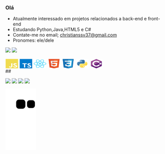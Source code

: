### Olá

-  Atualmente interessado  em projetos relacionados a back-end e front-end
-  Estudando Python,Java,HTML5 e C#
-  Contate-me no email; christianssv37@gmail.com
-  Pronomes: ele/dele
  <div> 
  <img height="200em" src="https://github-readme-stats.vercel.app/api/top-langs/?username=ChristianSousa19&layout=compact&langs_count=7&theme=dark"/>
  <a heref="https://github.com/ChristianSousa19">
  <img height="200em" src= "https://github-readme-stats.vercel.app/api?username=ChristianSousa19&show_icons=true&theme=dark")
  <img height="200em" src="https://github-readme-stats.vercel.app/api/top-langs/?username=ChristianSousa19&layout=compact&langs_count=7&theme=dracula"/>

</div>
<div style="display: inline_block"><br>
<img align="center" alt=Christian-Js" height="30" width="40" src="https://raw.githubusercontent.com/devicons/devicon/master/icons/javascript/javascript-plain.svg">
<img align="center" alt="Christian-Ts" height="30" width="40" src="https://raw.githubusercontent.com/devicons/devicon/master/icons/typescript/typescript-plain.svg">
<img align="center" alt=Christian-React" height="30" width="40" src="https://raw.githubusercontent.com/devicons/devicon/master/icons/react/react-original.svg">
<img align="center" alt="Christian-HTML" height="30" width="40" src="https://raw.githubusercontent.com/devicons/devicon/master/icons/html5/html5-original.svg">
<img align="center" alt="Christian-CSS" height="30" width="40" src="https://raw.githubusercontent.com/devicons/devicon/master/icons/css3/css3-original.svg">
<img align="center" alt="Christian-Python" height="30" width="40" src="https://raw.githubusercontent.com/devicons/devicon/master/icons/python/python-original.svg">
<img align="center" alt="Christian-Csharp" height="30" width="40" src="https://raw.githubusercontent.com/devicons/devicon/master/icons/csharp/csharp-original.svg">
 
</div>
##

<div> 

<a href = "mailto:contatochristianssv37@gmail.com"><img src="https://img.shields.io/badge/-Gmail-%23333?style=for-the-badge&logo=gmail&logoColor=white" target="_blank"></a>
 <a href=https://www.linkedin.com/in/christian-sousa-bb73bb233/ target="_blank"><img src="https://img.shields.io/badge/-LinkedIn-%230077B5?style=for-the-badge&logo=linkedin&logoColor=white" target="_blank"></a> 
 <a href="https://instagram.com/christiansousa19_?igshid=YmMyMTA2M2Y=" target="_blank"><img src="https://img.shields.io/badge/-Instagram-%23E4405F?style=for-the-badge&logo=instagram&logoColor=white" target="_blank"></a>
 <a href="https://discord.com/channels/ChristianSousa#0779" target="_blank"><img src="https://img.shields.io/badge/Discord-7289DA?style=for-the-badge&logo=discord&logoColor=white" target="_blank"></a>
 
 
 ![Snake animation](https://github.com/rafaballerini/rafaballerini/blob/output/github-contribution-grid-snake.svg)

 

</div>

